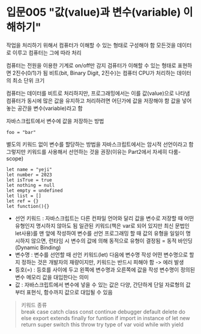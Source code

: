 # 입문005 "값(value)과 변수(variable) 이해하기"

작업을 처리하기 위해서 컴퓨터가 이해할 수 있는 형태로 구성해야 함
모든것을 데이터로 이루고 컴퓨터는 그에 따라 처리

컴퓨터는 전원을 이용한 기계로 on/off만 감지
검퓨터가 이해할 수 있는 형태로 표현하면 2진수(0/1)가 됨
비트(bit, Binary Digit, 2진수)는 컴퓨터 CPU가 처리하는 데이터의 최소 단위 크기

컴퓨터는 데이터를 비트로 처리하지만, 프로그래밍에서는 이를 값(value)으로 나타냄
컴퓨터가 동시에 많은 값을 유지하고 처리하려면 어딘가에 값을 저장해야 함
값을 넣어놓는 공간을 변수(variable)라고 함

자바스크립트에서 변수에 값을 저장하는 방법
```
foo = "bar"
```
별도의 키워드 없이 변수를 할당하는 방법을 자바스크립트에서는 암시적 선언이라고 함
그렇지만 키워드를 사용해서 선언하는 것을 권장(이유는 Part2에서 자세히 다룸-scope)

```
let name = "yeji"
let number = 2023
let isTrue = true
let nothing = null
let empty = undefined
let list = []
let ref = {}
let function(){}
```

- 선언 키워드 : 자바스크립트는 다른 컨파일 언어와 달리 값을 변수로 저장할 때 어떤 유형인지 명시하지 않아도 됨
  일관된 키워드(책은 var로 되어 있지만 최신 문법인 let사용)를 맨 앞에 작성하여 변수를 선언
  프로그래밍 할 때 값의 유형을 일일이 명시하지 않으면, 런타임 시 변수의 값에 의해 동적으로 유형이 결정됨 = 동적 바인딩(Dynamic Binding)
- 변수명 : 변수를 선언할 때 선언 키워드(let) 다음에 변수명 작성
  어떤 변수명으로 할지 정하는 것은 개발자의 재량이지만, 키워드는 반드시 피해야 함 -> 에러 발생
- 등호(=) : 등호를 사이에 두고 왼쪽에 변수명과 오른쪽에 값을 작성
  변수명이 정의된 변수 메모리 값을 대입한다는 의미
- 값 : 자바스크립트에서 변수에 넣을 수 있는 값은 다양, 간단하게 단일 자료형의 값부터 표현식, 함수까지 값으로 대입될 수 있음

> 키워드 종류<br>
> break case catch class const continue debugger default delete do else export extends finally for funtion if import in instance of let new return super switch this throw try type of var void while with yield
